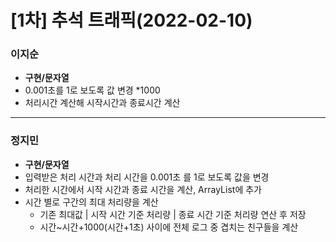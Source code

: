 # [1차] 추석 트래픽(2022-02-10)
### 이지순
* **구현/문자열**
* 0.001초를 1로 보도록 값 변경 *1000
* 처리시간 계산해 시작시간과 종료시간 계산

---
### 정지민
* **구현/문자열**
* 입력받은 처리 시간과 처리 시간을 0.001초 를 1로 보도록 값을 변경
* 처리한 시간에서 시작 시간과 종료 시간을 계산, ArrayList에 추가
* 시간 별로 구간의 최대 처리량을 계산
  * 기존 최대값 | 시작 시간 기준 처리량 | 종료 시간 기준 처리량 연산 후 저장
  * 시간~시간+1000(시간+1초) 사이에 전체 로그 중 겹치는 친구들을 계산
